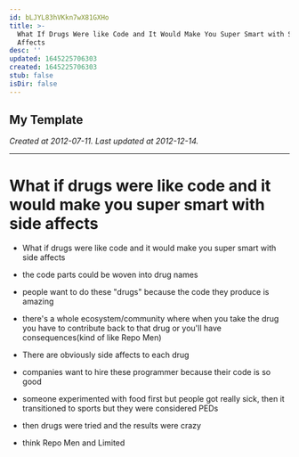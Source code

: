 ```yaml
---
id: bLJYL83hVKkn7wX81GXHo
title: >-
  What If Drugs Were like Code and It Would Make You Super Smart with Side
  Affects
desc: ''
updated: 1645225706303
created: 1645225706303
stub: false
isDir: false
---
```

My Template
---

_Created at 2012-07-11._
_Last updated at 2012-12-14._




---

# What if drugs were like code and it would make you super smart with side affects


*   What if drugs were like code and it would make you super smart with side affects

*   the code parts could be woven into drug names
*   people want to do these "drugs" because the code they produce is amazing
*   there's a whole ecosystem/community where when you take the drug you have to contribute back to that drug or you'll have consequences(kind of like Repo Men)
*   There are obviously side affects to each drug
*   companies want to hire these programmer because their code is so good
*   someone experimented with food first but people got really sick, then it transitioned to sports but they were considered PEDs
*   then drugs were tried and the results were crazy
*   think Repo Men and Limited

